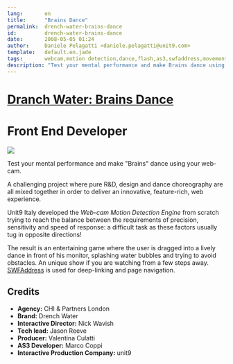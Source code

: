 ```yaml
---
lang:       en
title:      "Brains Dance"
permalink:  drench-water-brains-dance
id:         drench-water-brains-dance
date:       2008-05-05 01:24
author:     Daniele Pelagatti <daniele.pelagatti@unit9.com>
template:   default.en.jade
tags:       webcam,motion detection,dance,flash,as3,swfaddress,movement
description: "Test your mental performance and make Brains dance using your web-cam."
---
```

# [Dranch Water: Brains Dance](http://www.unit9.com/drenchwater/) #
# Front End Developer #


[![](#{base}img/drench_big.jpg)](http://www.unit9.com/drenchwater/) 

Test your mental performance and make "Brains" dance using your web-cam. 

A challenging project where pure R&D, design and dance choreography are all
mixed together in order to deliver an innovative, feature-rich, web experience. 

Unit9 Italy developed the _Web-cam Motion Detection Engine_ from scratch trying to reach the balance between the requirements of precision, sensitivity and speed of response: a difficult task as these factors usually tug in opposite directions! 

The result is an entertaining game where the user is dragged into a lively dance in front of his monitor, splashing water bubbles and trying to avoid obstacles. An unique show if you are watching from a few steps away. [SWFAddress](http://www.asual.com/swfaddress/) is used for deep-linking and page navigation.

## Credits ##

 * **Agency:** CHI & Partners London 
 * **Brand:** Drench Water 
 * **Interactive Director:** Nick Wavish 
 * **Tech lead:** Jason Reeve 
 * **Producer:** Valentina Culatti 
 * **AS3 Developer:** Marco Coppi
 * **Interactive Production Company:** unit9

